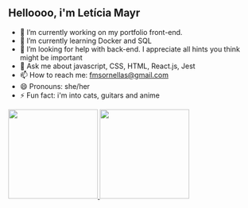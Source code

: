 ## Helloooo, i'm Letícia Mayr

- 🔭 I’m currently working on my portfolio front-end.
- 🌱 I’m currently learning Docker and SQL
- 🤔 I’m looking for help with back-end. I appreciate all hints you think might be important
- 💬 Ask me about javascript, CSS, HTML, React.js, Jest
- 📫 How to reach me: fmsornellas@gmail.com
- 😄 Pronouns: she/her
- ⚡ Fun fact: i'm into cats, guitars and anime

<div>
  <a href="https://github.com/LeticiaMayr">
  <img height="180em" src="https://github-readme-stats.vercel.app/api?username=LeticiaMayr&hide=contribs,prs"/>
  <img height="180em" src="https://github-readme-stats.vercel.app/api/top-langs/?username=LeticiaMayr"/>
</div>
